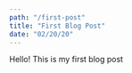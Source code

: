 ```yaml
---
path: "/first-post"
title: "First Blog Post"
date: "02/20/20"
---
```


Hello! This is my first blog post
